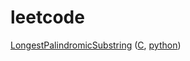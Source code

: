 # leetcode

[LongestPalindromicSubstring](https://leetcode.com/problems/longest-palindromic-substring/) ([C](https://github.com/shadowquark/leetcode/blob/master/LongestPalindromicSubstring.c), [python](https://github.com/shadowquark/leetcode/blob/master/LongestPalindromicSubstring.py))
